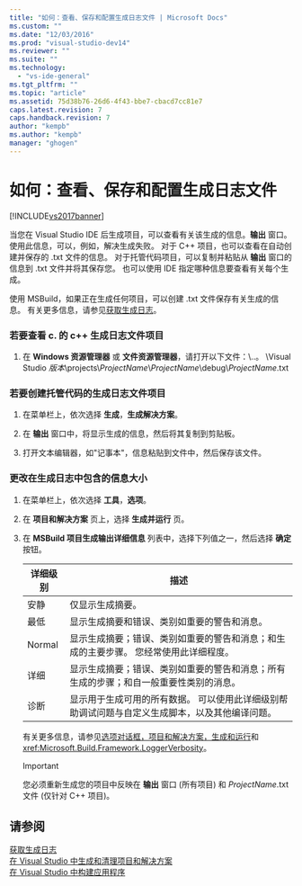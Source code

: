 ```yaml
---
title: "如何：查看、保存和配置生成日志文件 | Microsoft Docs"
ms.custom: ""
ms.date: "12/03/2016"
ms.prod: "visual-studio-dev14"
ms.reviewer: ""
ms.suite: ""
ms.technology: 
  - "vs-ide-general"
ms.tgt_pltfrm: ""
ms.topic: "article"
ms.assetid: 75d38b76-26d6-4f43-bbe7-cbacd7cc81e7
caps.latest.revision: 7
caps.handback.revision: 7
author: "kempb"
ms.author: "kempb"
manager: "ghogen"
---
```

# 如何：查看、保存和配置生成日志文件
[!INCLUDE[vs2017banner](../code-quality/includes/vs2017banner.md)]

当您在 Visual Studio IDE 后生成项目，可以查看有关该生成的信息。**输出** 窗口。  使用此信息，可以，例如，解决生成失败。  对于 C\+\+ 项目，也可以查看在自动创建并保存的 .txt 文件的信息。  对于托管代码项目，可以复制并粘贴从 **输出** 窗口的信息到 .txt 文件并将其保存您。  也可以使用 IDE 指定哪种信息要查看有关每个生成。  
  
 使用 MSBuild，如果正在生成任何项目，可以创建 .txt 文件保存有关生成的信息。  有关更多信息，请参见[获取生成日志](../msbuild/obtaining-build-logs-with-msbuild.md)。  
  
### 若要查看 c. 的 c\+\+ 生成日志文件项目  
  
1.  在 **Windows 资源管理器** 或 **文件资源管理器**，请打开以下文件：\\..。  \\Visual Studio *版本*\\projects\\*ProjectName*\\*ProjectName*\\debug\\*ProjectName*.txt  
  
### 若要创建托管代码的生成日志文件项目  
  
1.  在菜单栏上，依次选择 **生成**，**生成解决方案**。  
  
2.  在 **输出** 窗口中，将显示生成的信息，然后将其复制到剪贴板。  
  
3.  打开文本编辑器，如"记事本"，信息粘贴到文件中，然后保存该文件。  
  
### 更改在生成日志中包含的信息大小  
  
1.  在菜单栏上，依次选择 **工具**，**选项**。  
  
2.  在 **项目和解决方案** 页上，选择 **生成并运行** 页。  
  
3.  在 **MSBuild 项目生成输出详细信息** 列表中，选择下列值之一，然后选择 **确定** 按钮。  
  
    |详细级别|描述|  
    |----------|--------|  
    |安静|仅显示生成摘要。|  
    |最低|显示生成摘要和错误、类别如重要的警告和消息。|  
    |Normal|显示生成摘要；错误、类别如重要的警告和消息；和生成的主要步骤。  您经常使用此详细程度。|  
    |详细|显示生成摘要；错误、类别如重要的警告和消息；所有生成的步骤；和自一般重要性类别的消息。|  
    |诊断|显示用于生成可用的所有数据。  可以使用此详细级别帮助调试问题与自定义生成脚本，以及其他编译问题。|  
  
     有关更多信息，请参见[选项对话框，项目和解决方案，生成和运行](../ide/reference/options-dialog-box-projects-and-solutions-build-and-run.md)和<xref:Microsoft.Build.Framework.LoggerVerbosity>。  
  
    > [!IMPORTANT]
    >  您必须重新生成您的项目中反映在 **输出** 窗口 \(所有项目\) 和 *ProjectName*.txt 文件 \(仅针对 C\+\+ 项目\)。  
  
## 请参阅  
 [获取生成日志](../msbuild/obtaining-build-logs-with-msbuild.md)   
 [在 Visual Studio 中生成和清理项目和解决方案](../ide/building-and-cleaning-projects-and-solutions-in-visual-studio.md)   
 [在 Visual Studio 中构建应用程序](../ide/compiling-and-building-in-visual-studio.md)